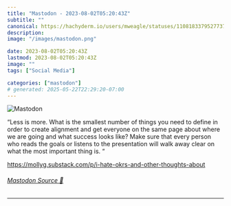 ```yaml
---
title: "Mastodon - 2023-08-02T05:20:43Z"
subtitle: ""
canonical: https://hachyderm.io/users/mweagle/statuses/110818337952773725
description:
image: "/images/mastodon.png"

date: 2023-08-02T05:20:43Z
lastmod: 2023-08-02T05:20:43Z
image: ""
tags: ["Social Media"]

categories: ["mastodon"]
# generated: 2025-05-22T22:29:20-07:00
---
```

![Mastodon](/images/mastodon.png)

<p>“Less is more. What is the smallest number of things you need to define in order to create alignment and get everyone on the same page about where we are going and what success looks like? Make sure that every person who reads the goals or listens to the presentation will walk away clear on what the most important thing is. “</p><p><a href="https://mollyg.substack.com/p/i-hate-okrs-and-other-thoughts-about" target="_blank" rel="nofollow noopener noreferrer" translate="no"><span class="invisible">https://</span><span class="ellipsis">mollyg.substack.com/p/i-hate-o</span><span class="invisible">krs-and-other-thoughts-about</span></a></p>


###### [Mastodon Source 🐘](https://hachyderm.io/@mweagle/110818337952773725)

___
